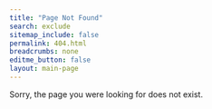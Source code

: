 ```yaml
---
title: "Page Not Found"
search: exclude
sitemap_include: false
permalink: 404.html
breadcrumbs: none
editme_button: false
layout: main-page
---
```


<section class="intro__section" style="min-height: calc(100vh - 400px);">
  <div class="container">
    <div class="intro__wrap">
      <div class="intro__title block__title">Sorry, the page you were looking for does not exist.</div>
    </div>
  </div>
</section>
